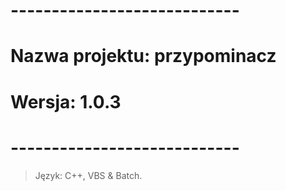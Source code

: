 # ----------------------------
# Nazwa projektu: przypominacz
# Wersja: 1.0.3
# ----------------------------

> Język: C++, VBS & Batch.
